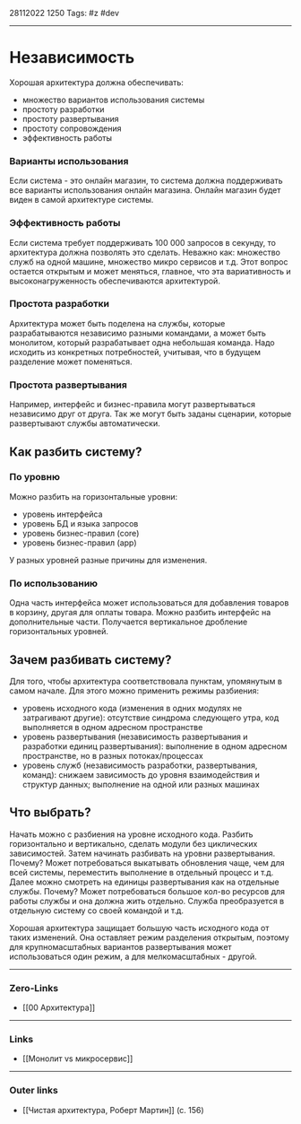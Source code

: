 28112022 1250
Tags: #z #dev

---
# Независимость

Хорошая архитектура должна обеспечивать:
- множество вариантов использования системы
- простоту разработки
- простоту развертывания
- простоту сопровождения
- эффективность работы

### Варианты использования

Если система - это онлайн магазин, то система должна поддерживать все варианты использования онлайн магазина. Онлайн магазин будет виден в самой архитектуре системы.

### Эффективность работы

Если система требует поддерживать 100 000 запросов в секунду, то архитектура должна позволять это сделать. Неважно как: множество служб на одной машине, множество микро сервисов и т.д. Этот вопрос остается открытым и может меняться, главное, что эта вариативность и высоконагруженность обеспечиваются архитектурой.

### Простота разработки

Архитектура может быть поделена на службы, которые разрабатываются независимо разными командами, а может быть монолитом, который разрабатывает одна небольшая команда. Надо исходить из конкретных потребностей, учитывая, что в будущем разделение может поменяться.

### Простота развертывания

Например, интерфейс и бизнес-правила могут развертываться независимо друг от друга. Так же могут быть заданы сценарии, которые развертывают службы автоматически.

## Как разбить систему?

### По уровню

Можно разбить на горизонтальные уровни:
- уровень интерфейса
- уровень БД и языка запросов
- уровень бизнес-правил (core)
- уровень бизнес-правил (app)

У разных уровней разные причины для изменения.

### По использованию

Одна часть интерфейса может использоваться для добавления товаров в корзину, другая для оплаты товара. Можно разбить интерфейс на дополнительные части. Получается вертикальное дробление горизонтальных уровней.

## Зачем разбивать систему?

Для того, чтобы архитектура соответствовала пунктам, упомянутым в самом начале. Для этого можно применить режимы разбиения:

- уровень исходного кода (изменения в одних модулях не затрагивают другие): отсутствие синдрома следующего утра, код выполняется в одном адресном пространстве
- уровень развертывания (независимость развертывания и разработки единиц развертывания): выполнение в одном адресном пространстве, но в разных потоках/процессах
- уровень служб (независимость разработки, развертывания, команд): снижаем зависимость до уровня взаимодействия и структур данных; выполнение на одной или разных машинах

## Что выбрать?

Начать можно с разбиения на уровне исходного кода. Разбить горизонтально и вертикально, сделать модули без циклических зависимостей. Затем начинать разбивать на уровни развертывания. Почему? Может потребоваться выкатывать обновления чаще, чем для всей системы, переместить выполнение в отдельный процесс и т.д.
Далее можно смотреть на единицы развертывания как на отдельные службы. Почему? Может потребоваться большое кол-во ресурсов для работы службы и она должна жить отдельно. Служба преобразуется в отдельную систему со своей командой и т.д.

Хорошая архитектура защищает большую часть исходного кода от таких изменений. Она оставляет режим разделения открытым, поэтому для крупномасштабных вариантов развертывания может использоваться один режим, а для мелкомасштабных - другой.

---
### Zero-Links
- [[00 Архитектура]]

---
### Links
- [[Монолит vs микросервис]]

---
### Outer links
- [[Чистая архитектура, Роберт Мартин]] (с. 156)
